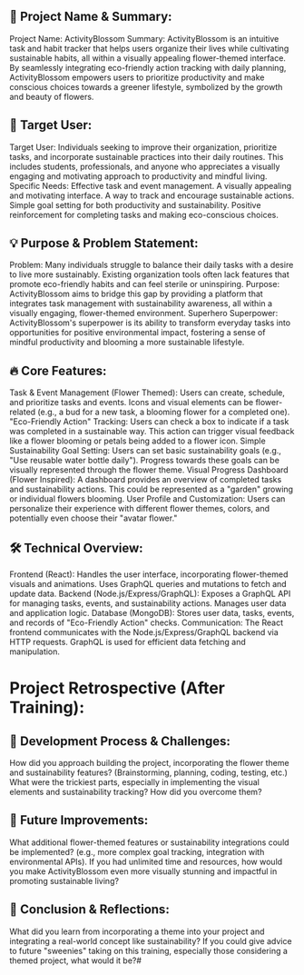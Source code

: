 ## 🎯 Project Name & Summary:
Project Name: ActivityBlossom
Summary: ActivityBlossom is an intuitive task and habit tracker that helps users organize their lives while cultivating sustainable habits, all within a visually appealing flower-themed interface. By seamlessly integrating eco-friendly action tracking with daily planning, ActivityBlossom empowers users to prioritize productivity and make conscious choices towards a greener lifestyle, symbolized by the growth and beauty of flowers.

## 👥 Target User:
Target User: Individuals seeking to improve their organization, prioritize tasks, and incorporate sustainable practices into their daily routines. This includes students, professionals, and anyone who appreciates a visually engaging and motivating approach to productivity and mindful living.
Specific Needs:
Effective task and event management.
A visually appealing and motivating interface.
A way to track and encourage sustainable actions.
Simple goal setting for both productivity and sustainability.
Positive reinforcement for completing tasks and making eco-conscious choices.

## 💡 Purpose & Problem Statement:
Problem: Many individuals struggle to balance their daily tasks with a desire to live more sustainably. Existing organization tools often lack features that promote eco-friendly habits and can feel sterile or uninspiring.
Purpose: ActivityBlossom aims to bridge this gap by providing a platform that integrates task management with sustainability awareness, all within a visually engaging, flower-themed environment.
Superhero Superpower: ActivityBlossom's superpower is its ability to transform everyday tasks into opportunities for positive environmental impact, fostering a sense of mindful productivity and blooming a more sustainable lifestyle.

## 🔥 Core Features:
Task & Event Management (Flower Themed): Users can create, schedule, and prioritize tasks and events. Icons and visual elements can be flower-related (e.g., a bud for a new task, a blooming flower for a completed one).
"Eco-Friendly Action" Tracking: Users can check a box to indicate if a task was completed in a sustainable way. This action can trigger visual feedback like a flower blooming or petals being added to a flower icon.
Simple Sustainability Goal Setting: Users can set basic sustainability goals (e.g., "Use reusable water bottle daily"). Progress towards these goals can be visually represented through the flower theme.
Visual Progress Dashboard (Flower Inspired): A dashboard provides an overview of completed tasks and sustainability actions. This could be represented as a "garden" growing or individual flowers blooming.
User Profile and Customization: Users can personalize their experience with different flower themes, colors, and potentially even choose their "avatar flower."

## 🛠️ Technical Overview:
Frontend (React):
Handles the user interface, incorporating flower-themed visuals and animations.
Uses GraphQL queries and mutations to fetch and update data.
Backend (Node.js/Express/GraphQL):
Exposes a GraphQL API for managing tasks, events, and sustainability actions.
Manages user data and application logic.
Database (MongoDB):
Stores user data, tasks, events, and records of "Eco-Friendly Action" checks.
Communication:
The React frontend communicates with the Node.js/Express/GraphQL backend via HTTP requests.
GraphQL is used for efficient data fetching and manipulation.

# Project Retrospective (After Training):
## 🚀 Development Process & Challenges:
How did you approach building the project, incorporating the flower theme and sustainability features? (Brainstorming, planning, coding, testing, etc.)
What were the trickiest parts, especially in implementing the visual elements and sustainability tracking? How did you overcome them?

## 🔮 Future Improvements:
What additional flower-themed features or sustainability integrations could be implemented? (e.g., more complex goal tracking, integration with environmental APIs).
If you had unlimited time and resources, how would you make ActivityBlossom even more visually stunning and impactful in promoting sustainable living?

## 📌 Conclusion & Reflections:
What did you learn from incorporating a theme into your project and integrating a real-world concept like sustainability?
If you could give advice to future "sweenies" taking on this training, especially those considering a themed project, what would it be?# 
